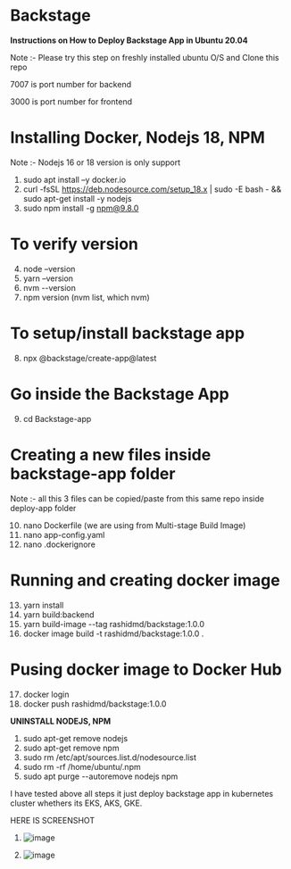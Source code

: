 # Backstage

**Instructions on How to Deploy Backstage App in Ubuntu 20.04**

Note :- Please try this step on freshly installed ubuntu O/S and Clone this repo 
        
7007 is port number for backend 

3000 is port number for frontend 

# Installing Docker, Nodejs 18, NPM

Note :- Nodejs 16 or 18 version is only support 

1. sudo apt install –y docker.io 
2. curl -fsSL https://deb.nodesource.com/setup_18.x | sudo -E bash - && sudo apt-get install -y nodejs 
3. sudo npm install -g npm@9.8.0 

# To verify version
4. node –version
5. yarn –version 
6. nvm --version 
7. npm version (nvm list, which nvm) 

# To setup/install backstage app 
8. npx @backstage/create-app@latest 

# Go inside the Backstage App
9. cd Backstage-app 

# Creating a new files inside backstage-app folder
Note :-  all this 3 files can be copied/paste from this same repo inside deploy-app folder 

10. nano Dockerfile       (we are using from Multi-stage Build Image) 
11. nano app-config.yaml 
12. nano .dockerignore 
 
# Running and creating docker image
13. yarn install 
14. yarn build:backend 
15. yarn build-image --tag rashidmd/backstage:1.0.0 
16. docker image build -t rashidmd/backstage:1.0.0 . 

# Pusing docker image to Docker Hub 
17. docker login
18. docker push rashidmd/backstage:1.0.0 

**UNINSTALL NODEJS, NPM**
   1. sudo apt-get remove nodejs 
   2. sudo apt-get remove npm 
   3. sudo rm /etc/apt/sources.list.d/nodesource.list  
   4. sudo rm -rf /home/ubuntu/.npm 
   5. sudo apt purge --autoremove nodejs npm

I have tested above all steps it just deploy backstage app in kubernetes cluster whethers its EKS, AKS, GKE.

HERE IS SCREENSHOT
1. ![image](https://github.com/MohdRashid01/Backstage/assets/7812871/fd7c232a-625a-4273-9fa5-2e84128d0da4)


2. ![image](https://github.com/MohdRashid01/Backstage/assets/7812871/9b9397a2-0941-4f8c-8f8c-19a2a18721bb)


